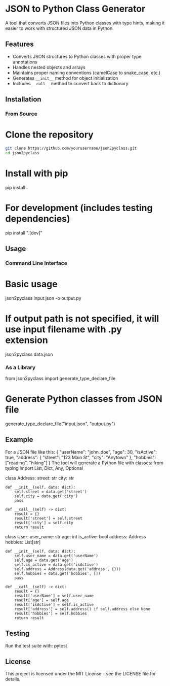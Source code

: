 # JSON to Python Class Generator

A tool that converts JSON files into Python classes with type hints, making it easier to work with structured JSON data in Python.

## Features

- Converts JSON structures to Python classes with proper type annotations
- Handles nested objects and arrays
- Maintains proper naming conventions (camelCase to snake_case, etc.)
- Generates `__init__` method for object initialization
- Includes `__call__` method to convert back to dictionary

## Installation

### From Source
# Clone the repository
```bash
git clone https://github.com/yourusername/json2pyclass.git
cd json2pyclass
```
# Install with pip
pip install .

# For development (includes testing dependencies)
pip install ".[dev]"
## Usage

### Command Line Interface
# Basic usage
json2pyclass input.json -o output.py

# If output path is not specified, it will use input filename with .py extension
json2pyclass data.json
### As a Library
from json2pyclass import generate_type_declare_file

# Generate Python classes from JSON file
generate_type_declare_file("input.json", "output.py")
## Example

For a JSON file like this:
{
  "userName": "john_doe",
  "age": 30,
  "isActive": true,
  "address": {
    "street": "123 Main St",
    "city": "Anytown"
  },
  "hobbies": ["reading", "hiking"]
}
The tool will generate a Python file with classes:
from typing import List, Dict, Any, Optional

class Address:
    street: str
    city: str

    def __init__(self, data: dict):
        self.street = data.get('street')
        self.city = data.get('city')
        pass

    def __call__(self) -> dict:
        result = {}
        result['street'] = self.street
        result['city'] = self.city
        return result

class User:
    user_name: str
    age: int
    is_active: bool
    address: Address
    hobbies: List[str]

    def __init__(self, data: dict):
        self.user_name = data.get('userName')
        self.age = data.get('age')
        self.is_active = data.get('isActive')
        self.address = Address(data.get('address', {}))
        self.hobbies = data.get('hobbies', [])
        pass

    def __call__(self) -> dict:
        result = {}
        result['userName'] = self.user_name
        result['age'] = self.age
        result['isActive'] = self.is_active
        result['address'] = self.address() if self.address else None
        result['hobbies'] = self.hobbies
        return result
## Testing

Run the test suite with:
pytest
## License

This project is licensed under the MIT License - see the LICENSE file for details.
